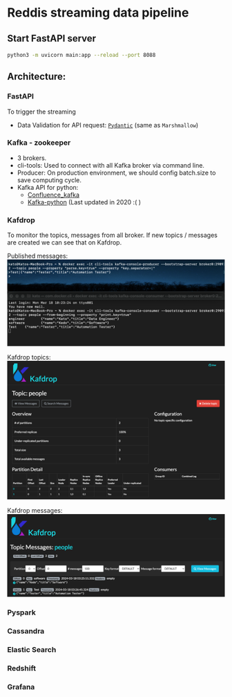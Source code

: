 # Reddis streaming data pipeline

## Start FastAPI server
```bash
python3 -m uvicorn main:app --reload --port 8088
```

## Architecture:
### FastAPI
To trigger the streaming
- Data Validation for API request: [`Pydantic`](https://fastapi.tiangolo.com/vi/python-types/#pydantic-models) (same as `Marshmallow`)

### Kafka - zookeeper
- 3 brokers.
- cli-tools: Used to connect with all Kafka broker via command line.
- Producer: On production environment, we should config batch.size to save computing cycle.
- Kafka API for python:
  - [Confluence_kafka](https://docs.confluent.io/kafka-clients/python/current/overview.html)
  - [Kafka-python](https://kafka-python.readthedocs.io/en/master/) (Last updated in 2020 :( )

### Kafdrop
To monitor the topics, messages from all broker. If new topics / messages are created we can see that on Kafdrop.

Published messages:
![kafaka-messages.png](kafka%2Fmedia%2Fkafaka-messages.png)

Kafdrop topics:
![kafdrop-topics.png](kafka%2Fmedia%2Fkafdrop-topics.png)

Kafdrop messages:
![kafdrop-messages.png](kafka%2Fmedia%2Fkafdrop-messages.png)

### Pyspark


### Cassandra

### Elastic Search

### Redshift



### Grafana
